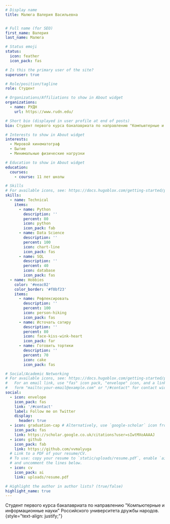 ```yaml
---
# Display name
title: Малюга Валерия Васильевна


# Full name (for SEO)
first_name: Валерия
last_name: Малюга

# Status emoji
status:
  icon: feather
  icon_pack: fas

# Is this the primary user of the site?
superuser: true

# Role/position/tagline
role: Студент

# Organizations/Affiliations to show in About widget
organizations:
  - name: РУДН
    url: https://www.rudn.edu/

# Short bio (displayed in user profile at end of posts)
bio: Студент первого курса бакалавриата по направлению "Компьютерные и информационные науки" РУДН.

# Interests to show in About widget
interests:
  - Мировой кинематограф
  - Бытие
  - Минимальные физические нагрузки

# Education to show in About widget
education:
  courses:
    - course: 11 лет школы

# Skills
# For available icons, see: https://docs.hugoblox.com/getting-started/page-builder/#icons
skills:
  - name: Technical
    items:
      - name: Python
        description: ''
        percent: 80
        icon: python
        icon_pack: fab
      - name: Data Science
        description: ''
        percent: 100
        icon: chart-line
        icon_pack: fas
      - name: SQL
        description: ''
        percent: 40
        icon: database
        icon_pack: fas
  - name: Hobbies
    color: '#eeac02'
    color_border: '#f0bf23'
    items:
      - name: Рефлексировать
        description: ''
        percent: 100
        icon: person-hiking
        icon_pack: fas
      - name: Источать сатиру
        description: ''
        percent: 80
        icon: face-kiss-wink-heart
        icon_pack: far
      - name: Готовить тортики
        description: ''
        percent: 70
        icon: cake
        icon_pack: fas

# Social/Academic Networking
# For available icons, see: https://docs.hugoblox.com/getting-started/page-builder/#icons
#   For an email link, use "fas" icon pack, "envelope" icon, and a link in the
#   form "mailto:your-email@example.com" or "/#contact" for contact widget.
social:
  - icon: envelope
    icon_pack: fas
    link: '/#contact'
    label: Follow me on Twitter
    display:
      header: true
  - icon: graduation-cap # Alternatively, use `google-scholar` icon from `ai` icon pack
    icon_pack: fas
    link: https://scholar.google.co.uk/citations?user=sIwtMXoAAAAJ
  - icon: github
    icon_pack: fab
    link: https://github.com/vvmalyuga
  # Link to a PDF of your resume/CV.
  # To use: copy your resume to `static/uploads/resume.pdf`, enable `ai` icons in `params.yaml`,
  # and uncomment the lines below.
  - icon: cv
    icon_pack: ai
    link: uploads/resume.pdf

# Highlight the author in author lists? (true/false)
highlight_name: true
---
```


Студент первого курса бакалавриата по направлению "Компьютерные и информационные науки" Российского университета дружбы народов.
{style="text-align: justify;"}
